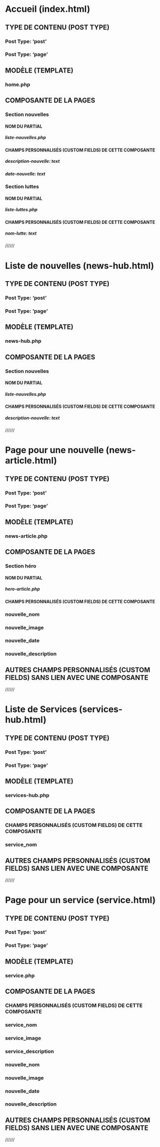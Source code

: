 # Accueil (index.html)
## TYPE DE CONTENU (POST TYPE)
### Post Type: ‘post’
### Post Type: ‘page’

## MODÈLE (TEMPLATE)
### home.php

## COMPOSANTE DE LA PAGES
### Section nouvelles
#### NOM DU PARTIAL
##### liste-nouvelles.php

#### CHAMPS PERSONNALISÉS (CUSTOM FIELDS) DE CETTE COMPOSANTE
##### description-nouvelle: text

##### date-nouvelle: text

### Section luttes
#### NOM DU PARTIAL
##### liste-luttes.php

#### CHAMPS PERSONNALISÉS (CUSTOM FIELDS) DE CETTE COMPOSANTE
##### nom-lutte: text

//////

# Liste de nouvelles (news-hub.html)
## TYPE DE CONTENU (POST TYPE)
### Post Type: ‘post’

### Post Type: ‘page’

## MODÈLE (TEMPLATE)
### news-hub.php

## COMPOSANTE DE LA PAGES
### Section nouvelles
#### NOM DU PARTIAL
##### liste-nouvelles.php

#### CHAMPS PERSONNALISÉS (CUSTOM FIELDS) DE CETTE COMPOSANTE
##### description-nouvelle: text

//////

# Page pour une nouvelle (news-article.html)
## TYPE DE CONTENU (POST TYPE)
### Post Type: ‘post’

### Post Type: ‘page’

## MODÈLE (TEMPLATE)
### news-article.php

## COMPOSANTE DE LA PAGES
### Section héro
#### NOM DU PARTIAL
##### hero-article.php

#### CHAMPS PERSONNALISÉS (CUSTOM FIELDS) DE CETTE COMPOSANTE

### nouvelle_nom
### nouvelle_image
### nouvelle_date
### nouvelle_description
## AUTRES CHAMPS PERSONNALISÉS (CUSTOM FIELDS) SANS LIEN AVEC UNE COMPOSANTE

//////

# Liste de Services (services-hub.html)
## TYPE DE CONTENU (POST TYPE)
### Post Type: ‘post’
### Post Type: ‘page’
## MODÈLE (TEMPLATE)
### services-hub.php
## COMPOSANTE DE LA PAGES
### CHAMPS PERSONNALISÉS (CUSTOM FIELDS) DE CETTE COMPOSANTE
### service_nom
## AUTRES CHAMPS PERSONNALISÉS (CUSTOM FIELDS) SANS LIEN AVEC UNE COMPOSANTE

//////

# Page pour un service (service.html)
## TYPE DE CONTENU (POST TYPE)
### Post Type: ‘post’
### Post Type: ‘page’
## MODÈLE (TEMPLATE)
### service.php
## COMPOSANTE DE LA PAGES
### CHAMPS PERSONNALISÉS (CUSTOM FIELDS) DE CETTE COMPOSANTE
### service_nom
### service_image
### service_description
### nouvelle_nom
### nouvelle_image
### nouvelle_date
### nouvelle_description
## AUTRES CHAMPS PERSONNALISÉS (CUSTOM FIELDS) SANS LIEN AVEC UNE COMPOSANTE

//////